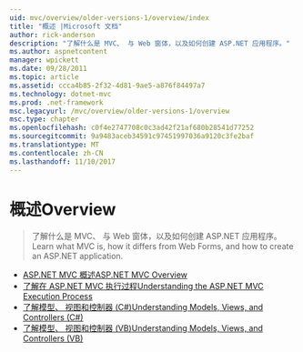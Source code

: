 ```yaml
---
uid: mvc/overview/older-versions-1/overview/index
title: "概述 |Microsoft 文档"
author: rick-anderson
description: "了解什么是 MVC、 与 Web 窗体，以及如何创建 ASP.NET 应用程序。"
ms.author: aspnetcontent
manager: wpickett
ms.date: 09/28/2011
ms.topic: article
ms.assetid: ccca4b85-2f32-4d81-9ae5-a876f84497a7
ms.technology: dotnet-mvc
ms.prod: .net-framework
msc.legacyurl: /mvc/overview/older-versions-1/overview
msc.type: chapter
ms.openlocfilehash: c0f4e2747708c0c3ad42f21af680b28541d77252
ms.sourcegitcommit: 9a9483aceb34591c97451997036a9120c3fe2baf
ms.translationtype: MT
ms.contentlocale: zh-CN
ms.lasthandoff: 11/10/2017
---
```

<a name="overview"></a><span data-ttu-id="94d1c-103">概述</span><span class="sxs-lookup"><span data-stu-id="94d1c-103">Overview</span></span>
====================
> <span data-ttu-id="94d1c-104">了解什么是 MVC、 与 Web 窗体，以及如何创建 ASP.NET 应用程序。</span><span class="sxs-lookup"><span data-stu-id="94d1c-104">Learn what MVC is, how it differs from Web Forms, and how to create an ASP.NET application.</span></span>


- [<span data-ttu-id="94d1c-105">ASP.NET MVC 概述</span><span class="sxs-lookup"><span data-stu-id="94d1c-105">ASP.NET MVC Overview</span></span>](asp-net-mvc-overview.md)
- [<span data-ttu-id="94d1c-106">了解在 ASP.NET MVC 执行过程</span><span class="sxs-lookup"><span data-stu-id="94d1c-106">Understanding the ASP.NET MVC Execution Process</span></span>](understanding-the-asp-net-mvc-execution-process.md)
- [<span data-ttu-id="94d1c-107">了解模型、 视图和控制器 (C#)</span><span class="sxs-lookup"><span data-stu-id="94d1c-107">Understanding Models, Views, and Controllers (C#)</span></span>](understanding-models-views-and-controllers-cs.md)
- [<span data-ttu-id="94d1c-108">了解模型、 视图和控制器 (VB)</span><span class="sxs-lookup"><span data-stu-id="94d1c-108">Understanding Models, Views, and Controllers (VB)</span></span>](understanding-models-views-and-controllers-vb.md)
